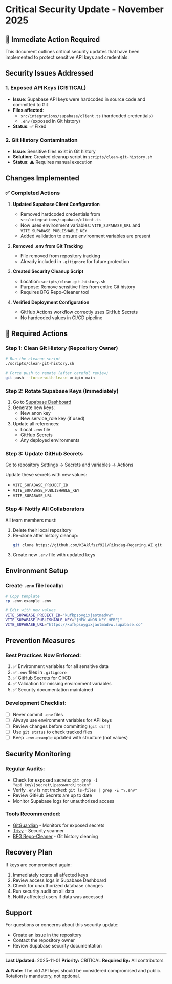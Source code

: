 # Critical Security Update - November 2025

## 🚨 Immediate Action Required

This document outlines critical security updates that have been implemented to protect sensitive API keys and credentials.

## Security Issues Addressed

### 1. Exposed API Keys (CRITICAL)
- **Issue**: Supabase API keys were hardcoded in source code and committed to Git
- **Files affected**:
  - `src/integrations/supabase/client.ts` (hardcoded credentials)
  - `.env` (exposed in Git history)
- **Status**: ✅ Fixed

### 2. Git History Contamination
- **Issue**: Sensitive files exist in Git history
- **Solution**: Created cleanup script in `scripts/clean-git-history.sh`
- **Status**: ⚠️ Requires manual execution

## Changes Implemented

### ✅ Completed Actions

1. **Updated Supabase Client Configuration**
   - Removed hardcoded credentials from `src/integrations/supabase/client.ts`
   - Now uses environment variables: `VITE_SUPABASE_URL` and `VITE_SUPABASE_PUBLISHABLE_KEY`
   - Added validation to ensure environment variables are present

2. **Removed .env from Git Tracking**
   - File removed from repository tracking
   - Already included in `.gitignore` for future protection

3. **Created Security Cleanup Script**
   - Location: `scripts/clean-git-history.sh`
   - Purpose: Remove sensitive files from entire Git history
   - Requires BFG Repo-Cleaner tool

4. **Verified Deployment Configuration**
   - GitHub Actions workflow correctly uses GitHub Secrets
   - No hardcoded values in CI/CD pipeline

## 🔴 Required Actions

### Step 1: Clean Git History (Repository Owner)
```bash
# Run the cleanup script
./scripts/clean-git-history.sh

# Force push to remote (after careful review)
git push --force-with-lease origin main
```

### Step 2: Rotate Supabase Keys (Immediately)
1. Go to [Supabase Dashboard](https://supabase.com/dashboard/project/kufkpsoygixjaotmadvw/settings/api)
2. Generate new keys:
   - New anon key
   - New service_role key (if used)
3. Update all references:
   - Local `.env` file
   - GitHub Secrets
   - Any deployed environments

### Step 3: Update GitHub Secrets
Go to repository Settings → Secrets and variables → Actions

Update these secrets with new values:
- `VITE_SUPABASE_PROJECT_ID`
- `VITE_SUPABASE_PUBLISHABLE_KEY`
- `VITE_SUPABASE_URL`

### Step 4: Notify All Collaborators
All team members must:
1. Delete their local repository
2. Re-clone after history cleanup:
   ```bash
   git clone https://github.com/KSAklfszf921/Riksdag-Regering.AI.git
   ```
3. Create new `.env` file with updated keys

## Environment Setup

### Create `.env` file locally:
```bash
# Copy template
cp .env.example .env

# Edit with new values
VITE_SUPABASE_PROJECT_ID="kufkpsoygixjaotmadvw"
VITE_SUPABASE_PUBLISHABLE_KEY="[NEW_ANON_KEY_HERE]"
VITE_SUPABASE_URL="https://kufkpsoygixjaotmadvw.supabase.co"
```

## Prevention Measures

### Best Practices Now Enforced:
1. ✅ Environment variables for all sensitive data
2. ✅ `.env` files in `.gitignore`
3. ✅ GitHub Secrets for CI/CD
4. ✅ Validation for missing environment variables
5. ✅ Security documentation maintained

### Development Checklist:
- [ ] Never commit `.env` files
- [ ] Always use environment variables for API keys
- [ ] Review changes before committing (`git diff`)
- [ ] Use `git status` to check tracked files
- [ ] Keep `.env.example` updated with structure (not values)

## Security Monitoring

### Regular Audits:
- Check for exposed secrets: `git grep -i "api_key\|secret\|password\|token"`
- Verify `.env` is not tracked: `git ls-files | grep -E "\.env"`
- Review GitHub Secrets are up to date
- Monitor Supabase logs for unauthorized access

### Tools Recommended:
- [GitGuardian](https://www.gitguardian.com/) - Monitors for exposed secrets
- [Trivy](https://github.com/aquasecurity/trivy) - Security scanner
- [BFG Repo-Cleaner](https://rtyley.github.io/bfg-repo-cleaner/) - Git history cleaning

## Recovery Plan

If keys are compromised again:
1. Immediately rotate all affected keys
2. Review access logs in Supabase Dashboard
3. Check for unauthorized database changes
4. Run security audit on all data
5. Notify affected users if data was accessed

## Support

For questions or concerns about this security update:
- Create an issue in the repository
- Contact the repository owner
- Review Supabase security documentation

---

**Last Updated:** 2025-11-01
**Priority:** CRITICAL
**Required By:** All contributors

⚠️ **Note**: The old API keys should be considered compromised and public. Rotation is mandatory, not optional.